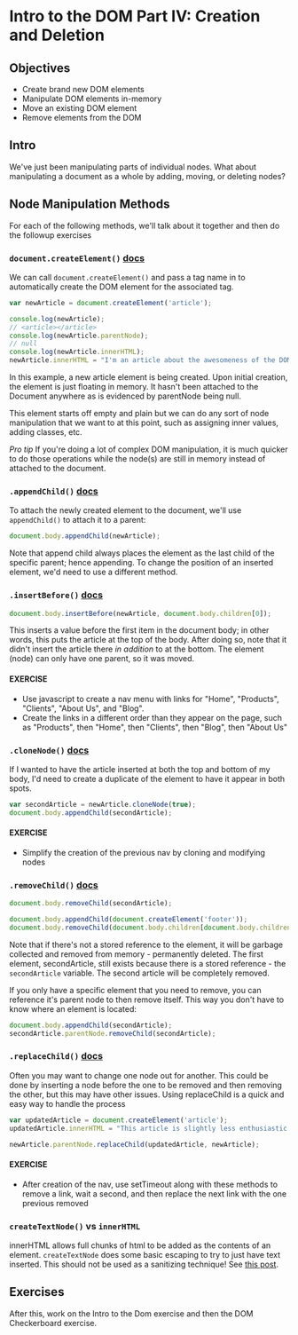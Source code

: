 # Intro to the DOM Part IV: Creation and Deletion

## Objectives

- Create brand new DOM elements
- Manipulate DOM elements in-memory
- Move an existing DOM element
- Remove elements from the DOM

## Intro

We've just been manipulating parts of individual nodes. What about manipulating a document as a whole by adding, moving, or deleting nodes?

## Node Manipulation Methods

For each of the following methods, we'll talk about it together and then do the followup exercises

### `document.createElement()` [docs](https://developer.mozilla.org/en-US/docs/Web/API/Document/createElement)

We can call `document.createElement()` and pass a tag name in to automatically create the DOM element for the associated tag.

```javascript
var newArticle = document.createElement('article');

console.log(newArticle);
// <article></article>
console.log(newArticle.parentNode);
// null
console.log(newArticle.innerHTML);
newArticle.innerHTML = "I'm an article about the awesomeness of the DOM!"
```

In this example, a new article element is being created. Upon initial creation, the element is just floating in memory. It hasn't been attached to the Document anywhere as is evidenced by parentNode being null.

This element starts off empty and plain but we can do any sort of node manipulation that we want to at this point, such as assigning inner values, adding classes, etc.

_Pro tip_ If you're doing a lot of complex DOM manipulation, it is much quicker to do those operations while the node(s) are still in memory instead of attached to the document.

### `.appendChild()` [docs](https://developer.mozilla.org/en-US/docs/Web/API/Node/appendChild)

To attach the newly created element to the document, we'll use `appendChild()` to attach it to a parent:

```javascript
document.body.appendChild(newArticle);
```

Note that append child always places the element as the last child of the specific parent; hence appending. To change the position of an inserted element, we'd need to use a different method.

### `.insertBefore()` [docs](https://developer.mozilla.org/en-US/docs/Web/API/Node/insertBefore)

```javascript
document.body.insertBefore(newArticle, document.body.children[0]);
```

This inserts a value before the first item in the document body; in other words, this puts the article at the top of the body. After doing so, note that it didn't insert the article there _in addition_ to at the bottom. The element (node) can only have one parent, so it was moved.

#### __EXERCISE__

* Use javascript to create a nav menu with links for "Home", "Products", "Clients", "About Us", and "Blog".
* Create the links in a different order than they appear on the page, such as "Products", then "Home", then "Clients", then "Blog", then "About Us"

### `.cloneNode()` [docs](https://developer.mozilla.org/en-US/docs/Web/API/Node/cloneNode)

If I wanted to have the article inserted at both the top and bottom of my body, I'd need to create a duplicate of the element to have it appear in both spots.

```javascript
var secondArticle = newArticle.cloneNode(true);
document.body.appendChild(secondArticle);
```

#### __EXERCISE__

* Simplify the creation of the previous nav by cloning and modifying nodes

### `.removeChild()` [docs](https://developer.mozilla.org/en-US/docs/Web/API/Node/removeChild)

```javascript
document.body.removeChild(secondArticle);

document.body.appendChild(document.createElement('footer'));
document.body.removeChild(document.body.children[document.body.children.length - 1]);
```

Note that if there's not a stored reference to the element, it will be garbage collected and removed from memory - permanently deleted. The first element, secondArticle, still exists because there is a stored reference - the `secondArticle` variable. The second article will be completely removed.

If you only have a specific element that you need to remove, you can reference it's parent node to then remove itself. This way you don't have to know where an element is located:

```javascript
document.body.appendChild(secondArticle);
secondArticle.parentNode.removeChild(secondArticle);
```

### `.replaceChild()` [docs](https://developer.mozilla.org/en-US/docs/Web/API/Node/replaceChild)

Often you may want to change one node out for another. This could be done by inserting a node before the one to be removed and then removing the other, but this may have other issues. Using replaceChild is a quick and easy way to handle the process

```javascript
var updatedArticle = document.createElement('article');
updatedArticle.innerHTML = "This article is slightly less enthusiastic about the DOM but still speaks about its versatility and necessity.";

newArticle.parentNode.replaceChild(updatedArticle, newArticle);
```

#### __EXERCISE__

* After creation of the nav, use setTimeout along with these methods to remove a link, wait a second, and then replace the next link with the one previous removed


### `createTextNode()` vs `innerHTML`

innerHTML allows full chunks of html to be added as the contents of an element. `createTextNode` does some basic escaping to try to just have text inserted. This should not be used as a sanitizing technique! See [this post](http://benv.ca/2012/10/02/you-are-probably-misusing-DOM-text-methods/).


## Exercises

After this, work on the Intro to the Dom exercise and then the DOM Checkerboard exercise.

